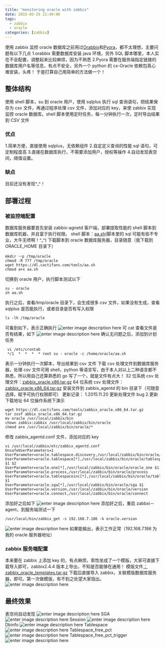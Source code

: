```yaml
---
title: "monitoring oracle with zabbix"
date: 2015-05-25 21:49:06
tags:
  - zabbix
  - oracle
categories: [zabbix]
---
```


使用 zabbix 监控 oracle 数据库之前用过[Orabbix](http://www.smartmarmot.com/product/orabbix/)和[Pyora](https://github.com/bicofino/Pyora)，都不太理想，主要问题有以下几点
1.orabbix 需要数据库安装 java 环境，另外 SQL 脚本哪里，本人实在不会配置，调整起来比较麻烦，因为不熟悉
2.Pyora 需要在服务端指定链接的数据库用户名等信息，有点不安全，另外一个 python 的 cx-Oracle 依赖包真心难安装，头疼！
于是打算自己用简单的方法做一个！

## 整体结构

使用 shell 脚本，su 到 oracle 用户，使用 sqlplus 执行 sql 查询语句，把结果保存为 csv 文件，再通过程序处理 csv 文件，添加对应的 key，来使 zabbix 实现监控 oracle 数据库。shell 脚本使用定时任务，每一分钟执行一次，定时导出结果到 CSV 文件

### 优点

1.简单方便，直接使用 sqlplus，无依赖组件 2.自定定义查询的性能 sql 语句，可定制程度高 3.直接在数据库执行，不需要添加用户，授权等操作 4.自动发现表空间，阈值设置。

### 缺点

目前还没有发现^\_^！

## 部署过程

### 被监控端配置

数据库服务器要首先安装 zabbix-agnetd 客户端，部署提取性能的 shell 脚本到数据库机器，并且富于执行权限。
shell 脚本：[aa.sh](https://dl.cactifans.com/tools/aa.sh)(脚本里的 sql 可能有些不专业，大牛无喷啊！^\_^)
下载脚本到 oracle 数据库服务器，目录随意（我下载到 ORACLE_HOME 目录下）

```
mkdir －p /tmp/oracle
chmod -R 777 /tmp/oracle
wget https://dl.cactifans.com/tools/aa.sh
chmod a+x aa.sh
```

切换到 oracle 用户，执行脚本测试以下

```
su - oracle
sh aa.sh
```

执行之后，查看/tmp/oracle 目录下，会生成很多 csv 文件，如果没有生成，查看 sqlplus 是否能执行，或者目录是否有写入权限

```
ls -lh /tmp/oracle
```

可看到如下，表示正确执行
![enter image description here](https://img.cactifans.com/wp-content/uploads/2015/05/1-1024x553.png)
可 cat 查看文件是否有结果，如下
![enter image description here](https://img.cactifans.com/wp-content/uploads/2015/05/2-1024x252.png)
确认无问题之后，添加到计划任务

```
 vi /etc/crontab
 */1  *  *  *  * root su - oracle -c /home/oracle/aa.sh
```

表示一分钟执行一次脚本，导出结果到 csv 文件
下载 csv 处理文件到数据库服务器，处理 csv 文件可用 shell，python 等语言写，由于本人对以上二种语言都不熟悉，所以用自己还算熟悉的 go 写了一个，就是文件有点大！
32 位系统 csv 处理文件：[zabbix_oracle.x86.tar.gz](https://dl.cactifans.com/tools/zabbix_oracle.x86.tar.gz)
64 位系统 csv 处理文件：[zabbix_oracle.x86_64.tar.gz](https://dl.cactifans.com/tools/zabbix_oracle.x86_64.tar.gz)
安装文件到 zabbix_agentd 的 bin 目录下（可随意选择，赋予可执行权限即可）
更新记录：
1.2015.11.20 更新处理文件 bug 2.更新下载地址
64 位操作系统下演示

```
wget https://dl.cactifans.com/tools/zabbix_oracle.x86_64.tar.gz
tar zxvf abbix_oracle.x86_64.tar.gz
mv oracle /usr/local/zabbix/bin
chown zabbix:zabbix /usr/local/zabbix/bin/oracle
chmod a+x /usr/local/zabbix/bin/oracle/*
```

修改 zabbix_agentd.conf 文件，添加对应的 key

```
vi /usr/local/zabbix/etc/zabbix_agentd.conf
UnsafeUserParameters=1
UserParameter=oracle.tablespace.discovery,/usr/local/zabbix/bin/oracle/tablespace_name
UserParameter=oracle.tablespace[*],/usr/local/zabbix/bin/oracle/tablespace_space $1 $2
UserParameter=oracle.one[*],/usr/local/zabbix/bin/oracle/oracle_one $1
UserParameter=oracle.process,/usr/local/zabbix/bin/oracle/process
UserParameter=oracle.tablespaceinc[*],/usr/local/zabbix/bin/oracle/tablespace_inc $1
UserParameter=oracle.sga[*],/usr/local/zabbix/bin/oracle/sga $1
UserParameter=oracle.version,/usr/local/zabbix/bin/oracle/version
UserParameter=oracle.connect,/usr/local/zabbix/bin/oracle/connect
```

添加好之后如下
![enter image description here](https://img.cactifans.com/wp-content/uploads/2015/05/3-1024x187.png)
添加好之后，重启 zabbxi－agent，到服务端测试一下

```
/usr/local/bin/zabbix_get -s 192.168.7.186 -k oracle.version
```

![enter image description here](https://img.cactifans.com/wp-content/uploads/2015/05/4-1024x80.png)
如果能输出，表示工作正常（192.168.7.186 为我的 oracle 服务器地址）

### zabbix 服务端配置

本来要在 zabbix 上添加 key 的，有点麻烦，索性坐成了一个模版，大家可直接下载导入即可，zabbix2.4.4 版本上导出，不知是否能够在通用！
模版文件[：zabbix_oracle_templates.tar.gz](https://dl.cactifans.com/oracle/zabbix_oracle_templates.tar.gz)
下载后直接导入 zabbix，关联模版数据库服务器，即可。第一次做模版，有不到之处望大家指出。
![enter image description here](https://img.cactifans.com/wp-content/uploads/2015/05/5-1024x414.png)

## 最终效果

表空间自动发现
![enter image description here](https://img.cactifans.com/wp-content/uploads/2015/05/6-1024x625.png)
SGA
![enter image description here](https://img.cactifans.com/wp-content/uploads/2015/05/7-1024x175.png)
Session
![enter image description here](https://img.cactifans.com/wp-content/uploads/2015/05/8-1024x147.png)
Dbinfo
![enter image description here](https://img.cactifans.com/wp-content/uploads/2015/05/9-1024x195.png)
Tablespace
![enter image description here](https://img.cactifans.com/wp-content/uploads/2015/05/10-1024x483.png)
Tablespace_free_pct
![enter image description here](https://img.cactifans.com/wp-content/uploads/2015/05/11-1024x476.png)
Tablespace_free_pct_trigger
![enter image description here](https://img.cactifans.com/wp-content/uploads/2015/05/11-1024x476.png)
